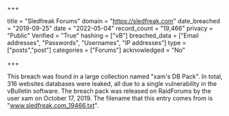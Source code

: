 +++

title = "Sledfreak Forums"
domain = "https://sledfreak.com"
date_breached = "2019-09-25"
date = "2022-05-04"
record_count = "19,466"
privacy = "Public"
Verified = "True"
hashing = ["vB"]
breached_data = ["Email addresses", "Passwords", "Usernames", "IP addresses"]
type = ["posts","post"]
categories = ["Forums"]
acknowledged = "No"


+++


This breach was found in a large collection named "xam's DB Pack". In total, 316 websites databases were leaked, all due to a single vulnerability in the vBulletin software. The breach pack was released on RaidForums by the user xam on October 17, 2019. The filename that this entry comes from is "www.sledfreak.com_19466.txt".


